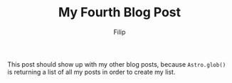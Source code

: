 ﻿---
title: "My Fourth Blog Post"
author: "Filip"
description: "This post will show up on its own!"
image: 
  url: "https://docs.astro.build/default-og-image.png"
  alt: "The word “astro” against an illustration of planets and stars."
pubDate: 2023-07-01
tags: ["astro", "successes"]
---
This post should show up with my other blog posts, because `Astro.glob()` is returning a list of all my posts in order to create my list.
